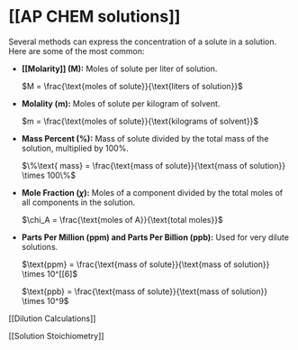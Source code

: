 # [[AP CHEM solutions]]
Several methods can express the concentration of a solute in a solution.  Here are some of the most common:

* **[[Molarity]] (M):**  Moles of solute per liter of solution.

    $M = \frac{\text{moles of solute}}{\text{liters of solution}}$

* **Molality (m):** Moles of solute per kilogram of solvent.

    $m = \frac{\text{moles of solute}}{\text{kilograms of solvent}}$

* **Mass Percent (%):** Mass of solute divided by the total mass of the solution, multiplied by 100%.

    $\%\text{ mass} = \frac{\text{mass of solute}}{\text{mass of solution}} \times 100\%$

* **Mole Fraction ($\chi$):** Moles of a component divided by the total moles of all components in the solution.

    $\chi_A = \frac{\text{moles of A}}{\text{total moles}}$

* **Parts Per Million (ppm) and Parts Per Billion (ppb):**  Used for very dilute solutions.

    $\text{ppm} = \frac{\text{mass of solute}}{\text{mass of solution}} \times 10^[[6]$

    $\text{ppb} = \frac{\text{mass of solute}}{\text{mass of solution}} \times 10^9$

[[Dilution Calculations]]

[[Solution Stoichiometry]]

